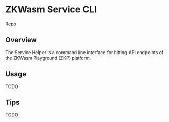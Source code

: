 # ZKWasm Service CLI

[Repo](https://github.com/DelphinusLab/zkWasm-service-cli)

## Overview

The Service Helper is a command line interface for hitting API endpoints of the ZKWasm Playground (ZKP) platform.

## Usage

TODO

## Tips

TODO
